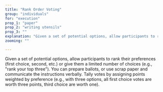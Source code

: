 ```yaml
---
title: "Rank Order Voting"
group: "individuals"
for: "execution"
prop_1: "paper"
prop_2: "writing utensils"
prop_3: ""
explanation: "Given a set of potential options, allow participants to rank their preferences (first choice, second, etc.) or give them a limited number of choices (e.g., \"rank your top three\"). You can prepare ballots, or use scrap paper and communicate the instructions verbally. Tally votes by assigning points weighted by preference (e.g., with three options, all first choice votes are worth three points, third choice are worth one)."
zooming: ""

---
```


Given a set of potential options, allow participants to rank their preferences (first choice, second, etc.) or give them a limited number of choices (e.g., "rank your top three"). You can prepare ballots, or use scrap paper and communicate the instructions verbally. Tally votes by assigning points weighted by preference (e.g., with three options, all first choice votes are worth three points, third choice are worth one).
